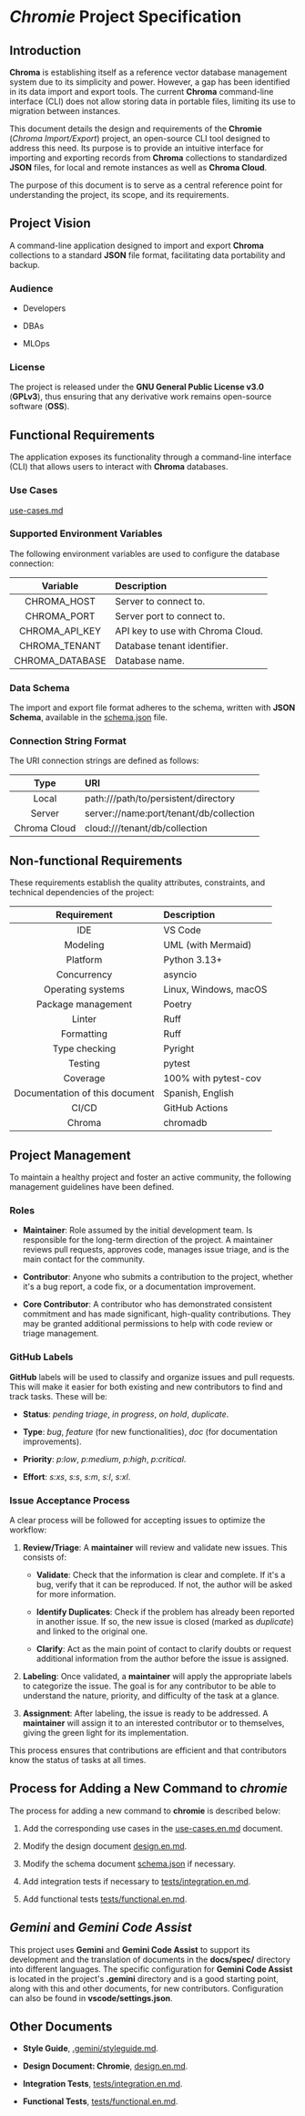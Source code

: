 # *Chromie* Project Specification


## Introduction

**Chroma** is establishing itself as a reference vector database management system due to its simplicity and power.
However, a gap has been identified in its data import and export tools.
The current **Chroma** command-line interface (CLI) does not allow storing data in portable files, limiting its use to migration between instances.

This document details the design and requirements of the **Chromie** (*Chroma Import/Export*) project, an open-source CLI tool designed to address this need.
Its purpose is to provide an intuitive interface for importing and exporting records from **Chroma** collections to standardized **JSON** files, for local and remote instances as well as **Chroma Cloud**.

The purpose of this document is to serve as a central reference point for understanding the project, its scope, and its requirements.


## Project Vision

A command-line application designed to import and export **Chroma** collections to a standard **JSON** file format, facilitating data portability and backup.

### Audience

- Developers

- DBAs

- MLOps

### License

The project is released under the **GNU General Public License v3.0** (**GPLv3**), thus ensuring that any derivative work remains open-source software (**OSS**).


## Functional Requirements

The application exposes its functionality through a command-line interface (CLI) that allows users to interact with **Chroma** databases.

### Use Cases

[use-cases.md](use-cases.en.md)

### Supported Environment Variables

The following environment variables are used to configure the database connection:

Variable | Description
:--: | :--
CHROMA_HOST | Server to connect to.
CHROMA_PORT | Server port to connect to.
CHROMA_API_KEY | API key to use with Chroma Cloud.
CHROMA_TENANT | Database tenant identifier.
CHROMA_DATABASE | Database name.

### Data Schema

The import and export file format adheres to the schema, written with **JSON Schema**, available in the [schema.json](schema.json) file.

### Connection String Format

The URI connection strings are defined as follows:

Type | URI
:--: | :--
Local | path:///path/to/persistent/directory
Server | server://name:port/tenant/db/collection
Chroma Cloud | cloud:///tenant/db/collection


## Non-functional Requirements

These requirements establish the quality attributes, constraints, and technical dependencies of the project:

Requirement | Description
:--: | :--
IDE | VS Code
Modeling | UML (with Mermaid)
Platform | Python 3.13+
Concurrency | asyncio
Operating systems | Linux, Windows, macOS
Package management | Poetry
Linter | Ruff
Formatting | Ruff
Type checking | Pyright
Testing | pytest
Coverage | 100% with pytest-cov
Documentation of this document | Spanish, English
CI/CD | GitHub Actions
Chroma | chromadb


## Project Management

To maintain a healthy project and foster an active community, the following management guidelines have been defined.

### Roles

- **Maintainer**: Role assumed by the initial development team.
  Is responsible for the long-term direction of the project.
  A maintainer reviews pull requests, approves code, manages issue triage, and is the main contact for the community.

- **Contributor**: Anyone who submits a contribution to the project, whether it's a bug report, a code fix, or a documentation improvement.

- **Core Contributor**: A contributor who has demonstrated consistent commitment and has made significant, high-quality contributions.
  They may be granted additional permissions to help with code review or triage management.

### GitHub Labels

**GitHub** labels will be used to classify and organize issues and pull requests.
This will make it easier for both existing and new contributors to find and track tasks.
These will be:

- **Status**: *pending triage*, *in progress*, *on hold*, *duplicate*.

- **Type**: *bug*, *feature* (for new functionalities), *doc* (for documentation improvements).

- **Priority**: *p:low*, *p:medium*, *p:high*, *p:critical*.

- **Effort**: *s:xs*, *s:s*, *s:m*, *s:l*, *s:xl*.

### Issue Acceptance Process

A clear process will be followed for accepting issues to optimize the workflow:

01. **Review/Triage**: A **maintainer** will review and validate new issues.
    This consists of:

    - **Validate**: Check that the information is clear and complete.
      If it's a bug, verify that it can be reproduced.
      If not, the author will be asked for more information.

    - **Identify Duplicates**: Check if the problem has already been reported in another issue.
      If so, the new issue is closed (marked as *duplicate*) and linked to the original one.

    - **Clarify**: Act as the main point of contact to clarify doubts or request additional information from the author before the issue is assigned.

02. **Labeling**: Once validated, a **maintainer** will apply the appropriate labels to categorize the issue.
    The goal is for any contributor to be able to understand the nature, priority, and difficulty of the task at a glance.

03. **Assignment**: After labeling, the issue is ready to be addressed.
    A **maintainer** will assign it to an interested contributor or to themselves, giving the green light for its implementation.

This process ensures that contributions are efficient and that contributors know the status of tasks at all times.


## Process for Adding a New Command to *chromie*

The process for adding a new command to **chromie** is described below:

01. Add the corresponding use cases in the [use-cases.en.md](use-cases.en.md) document.

02. Modify the design document [design.en.md](design.en.md).

03. Modify the schema document [schema.json](schema.json) if necessary.

04. Add integration tests if necessary to [tests/integration.en.md](tests/integration.en.md).

05. Add functional tests [tests/functional.en.md](tests/functional.en.md).


## *Gemini* and *Gemini Code Assist*

This project uses **Gemini** and **Gemini Code Assist** to support its development and the translation of documents in the **docs/spec/** directory into different languages.
The specific configuration for **Gemini Code Assist** is located in the project's **.gemini** directory and is a good starting point, along with this and other documents, for new contributors.
Configuration can also be found in **vscode/settings.json**.


## Other Documents

- **Style Guide**, [.gemini/styleguide.md](../../.gemini/styleguide.md).

- **Design Document: Chromie**, [design.en.md](design.en.md).

- **Integration Tests**, [tests/integration.en.md](tests/integration.en.md).

- **Functional Tests**, [tests/functional.en.md](tests/functional.en.md).
